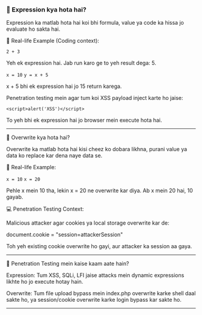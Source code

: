 ### 🔹 Expression kya hota hai?

Expression ka matlab hota hai koi bhi formula, value ya code ka hissa jo evaluate ho sakta hai.

🧠 Real-life Example (Coding context):

```2 + 3```

Yeh ek expression hai. Jab run karo ge to yeh result dega: 5.

```x = 10```
```y = x + 5```

x + 5 bhi ek expression hai jo 15 return karega.

Penetration testing mein agar tum koi XSS payload inject karte ho jaise:

```<script>alert('XSS')</script>```

To yeh bhi ek expression hai jo browser mein execute hota hai.

---

🔹 Overwrite kya hota hai?

Overwrite ka matlab hota hai kisi cheez ko dobara likhna, purani value ya data ko replace kar dena naye data se.

🧠 Real-life Example:

```x = 10```
```x = 20```

Pehle x mein 10 tha, lekin x = 20 ne overwrite kar diya. Ab x mein 20 hai, 10 gayab.

💻 Penetration Testing Context:

Malicious attacker agar cookies ya local storage overwrite kar de:

document.cookie = "session=attackerSession"

Toh yeh existing cookie overwrite ho gayi, aur attacker ka session aa gaya.

---

🔐 Penetration Testing mein kaise kaam aate hain?

Expression: Tum XSS, SQLi, LFI jaise attacks mein dynamic expressions likhte ho jo execute hotay hain.

Overwrite: Tum file upload bypass mein index.php overwrite karke shell daal sakte ho, ya session/cookie overwrite karke login bypass kar sakte ho.

---

